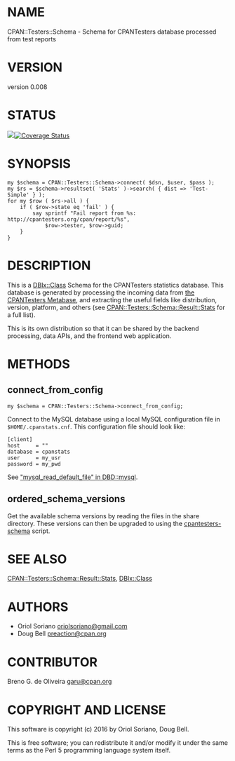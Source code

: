 # NAME

CPAN::Testers::Schema - Schema for CPANTesters database processed from test reports

# VERSION

version 0.008

# STATUS

<a href="https://travis-ci.org/cpan-testers/cpantesters-schema"><img src="https://travis-ci.org/cpan-testers/cpantesters-schema.svg?branch=master"></a><a href="https://coveralls.io/r/cpan-testers/cpantesters-schema"><img src="https://coveralls.io/repos/cpan-testers/cpantesters-schema/badge.png" alt="Coverage Status" /></a>

# SYNOPSIS

    my $schema = CPAN::Testers::Schema->connect( $dsn, $user, $pass );
    my $rs = $schema->resultset( 'Stats' )->search( { dist => 'Test-Simple' } );
    for my $row ( $rs->all ) {
        if ( $row->state eq 'fail' ) {
            say sprintf "Fail report from %s: http://cpantesters.org/cpan/report/%s",
                $row->tester, $row->guid;
        }
    }

# DESCRIPTION

This is a [DBIx::Class](https://metacpan.org/pod/DBIx::Class) Schema for the CPANTesters statistics database.
This database is generated by processing the incoming data from [the
CPANTesters Metabase](http://metabase.cpantesters.org), and extracting
the useful fields like distribution, version, platform, and others (see
[CPAN::Testers::Schema::Result::Stats](https://metacpan.org/pod/CPAN::Testers::Schema::Result::Stats) for a full list).

This is its own distribution so that it can be shared by the backend
processing, data APIs, and the frontend web application.

# METHODS

## connect\_from\_config

    my $schema = CPAN::Testers::Schema->connect_from_config;

Connect to the MySQL database using a local MySQL configuration file
in `$HOME/.cpanstats.cnf`. This configuration file should look like:

    [client]
    host     = ""
    database = cpanstats
    user     = my_usr
    password = my_pwd

See ["mysql\_read\_default\_file" in DBD::mysql](https://metacpan.org/pod/DBD::mysql#mysql_read_default_file).

## ordered\_schema\_versions

Get the available schema versions by reading the files in the share
directory. These versions can then be upgraded to using the
[cpantesters-schema](https://metacpan.org/pod/cpantesters-schema) script.

# SEE ALSO

[CPAN::Testers::Schema::Result::Stats](https://metacpan.org/pod/CPAN::Testers::Schema::Result::Stats), [DBIx::Class](https://metacpan.org/pod/DBIx::Class)

# AUTHORS

- Oriol Soriano <oriolsoriano@gmail.com>
- Doug Bell <preaction@cpan.org>

# CONTRIBUTOR

Breno G. de Oliveira <garu@cpan.org>

# COPYRIGHT AND LICENSE

This software is copyright (c) 2016 by Oriol Soriano, Doug Bell.

This is free software; you can redistribute it and/or modify it under
the same terms as the Perl 5 programming language system itself.
